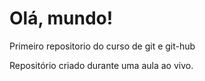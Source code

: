 # Olá, mundo!
 Primeiro repositorio do curso de git e git-hub

Repositório criado durante uma aula ao vivo.